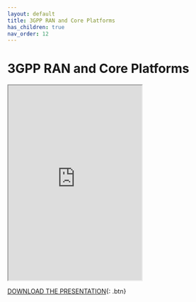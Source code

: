 ```yaml
---
layout: default
title: 3GPP RAN and Core Platforms
has_children: true
nav_order: 12
---
```


# 3GPP RAN and Core Platforms
<iframe width="60%" height="440" src="https://drive.google.com/file/d/1fLY8WCmGNQiA9BI4eva6mwAAB5ZNufrY/preview"></iframe>

[DOWNLOAD THE PRESENTATION](https://drive.google.com/file/d/1fLY8WCmGNQiA9BI4eva6mwAAB5ZNufrY/preview){: .btn} 
